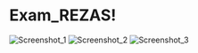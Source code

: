 # Exam_REZAS!
![Screenshot_1](https://user-images.githubusercontent.com/43281504/176995073-5aecedc2-ecdb-43ee-b863-671e22bd8798.png)
![Screenshot_2](https://user-images.githubusercontent.com/43281504/176995098-72efd037-3637-4fc4-8de1-d4fdd4783845.png)
![Screenshot_3](https://user-images.githubusercontent.com/43281504/176995084-04b7e700-d71a-4f47-bb0c-f1603d68d73c.png)
